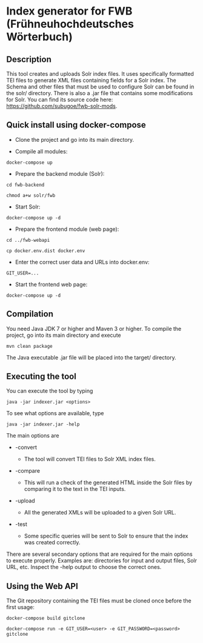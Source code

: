 # Index generator for FWB (Frühneuhochdeutsches Wörterbuch)

## Description

This tool creates and uploads Solr index files.
It uses specifically formatted TEI files to generate XML files containing fields for a Solr index.
The Schema and other files that must be used to configure Solr can be found in the solr/ directory.
There is also a .jar file that contains some modifications for Solr. You can find its source code here: 
https://github.com/subugoe/fwb-solr-mods.

## Quick install using docker-compose

- Clone the project and go into its main directory.

- Compile all modules:

``` docker-compose up ```

- Prepare the backend module (Solr):

``` cd fwb-backend ```

``` chmod a+w solr/fwb ```

- Start Solr:

``` docker-compose up -d ```

- Prepare the frontend module (web page):

``` cd ../fwb-webapi ```

``` cp docker.env.dist docker.env ```

- Enter the correct user data and URLs into docker.env:

``` GIT_USER=... ```

- Start the frontend web page:

``` docker-compose up -d ```

## Compilation

You need Java JDK 7 or higher and Maven 3 or higher.
To compile the project, go into its main directory and execute 

``` mvn clean package ```

The Java executable .jar file will be placed into the target/ directory.

## Executing the tool

You can execute the tool by typing

``` java -jar indexer.jar <options> ```

To see what options are available, type

``` java -jar indexer.jar -help ```

The main options are

* -convert
  * The tool will convert TEI files to Solr XML index files.
  
* -compare
  * This will run a check of the generated HTML inside the Solr files by comparing it to the text in the TEI inputs.

* -upload
  * All the generated XMLs will be uploaded to a given Solr URL.
  
* -test
  * Some specific queries will be sent to Solr to ensure that the index was created correctly.
  
There are several secondary options that are required for the main options to execute properly.
Examples are: directories for input and output files, Solr URL, etc.
Inspect the -help output to choose the correct ones.

## Using the Web API

The Git repository containing the TEI files must be cloned once before the first usage:

``` docker-compose build gitclone ```

``` docker-compose run -e GIT_USER=<user> -e GIT_PASSWORD=<password> gitclone ```

  
  
